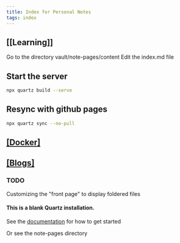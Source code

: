 ```yaml
---
title: Index for Personal Notes
tags: index
---
```



## [[Learning]]

Go to the directory vault/note-pages/content
Edit the index.md file

## Start the server

```bash
npx quartz build --serve
```

## Resync with github pages

```bash
npx quartz sync --no-pull
```
  
## [[Docker]](./Docker/Docker.md)  

## [[Blogs]](/Blog/Blog001.md)


### TODO

Customizing the "front page" to display foldered files

#### This is a blank Quartz installation.

See the [documentation](https://quartz.jzhao.xyz) for how to get started

Or see the note-pages directory
